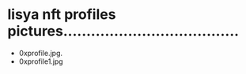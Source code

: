 # lisya nft profiles pictures......................................
- 0xprofile.jpg.
- 0xprofile1.jpg
